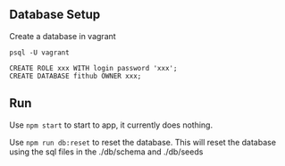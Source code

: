 ## Database Setup

Create a database in vagrant

```
psql -U vagrant
```

```
CREATE ROLE xxx WITH login password 'xxx';
CREATE DATABASE fithub OWNER xxx;
```

## Run

Use `npm start` to start to app, it currently does nothing.

Use `npm run db:reset` to reset the database. This will reset the database using the sql files in the ./db/schema and ./db/seeds
